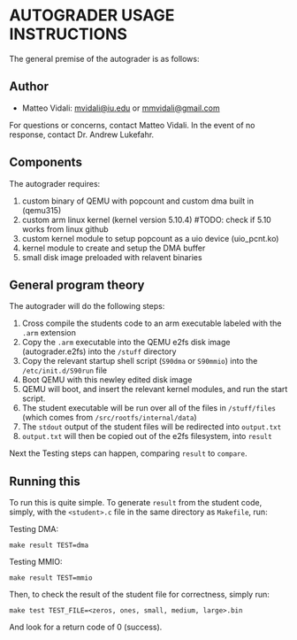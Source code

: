 # AUTOGRADER USAGE INSTRUCTIONS
The general premise of the autograder is as follows:

## Author
- Matteo Vidali: mvidali@iu.edu or mmvidali@gmail.com

For questions or concerns, contact Matteo Vidali. In the event of no response, contact Dr. Andrew Lukefahr.

## Components
The autograder requires:

1. custom binary of QEMU with popcount and custom dma built in (qemu315)
2. custom arm linux kernel (kernel version 5.10.4) #TODO: check if 5.10 works from linux github 
3. custom kernel module to setup popcount as a uio device (uio_pcnt.ko)
4. kernel module to create and setup the DMA buffer
5. small disk image preloaded with relavent binaries

## General program theory

The autograder will do the following steps:

1. Cross compile the students code to an arm executable labeled with the `.arm` extension
2. Copy the `.arm` executable into the QEMU e2fs disk image (autograder.e2fs) into the `/stuff` directory
3. Copy the relevant startup shell script (`S90dma` or `S90mmio`) into the `/etc/init.d/S90run` file
4. Boot QEMU with this newley edited disk image
5. QEMU will boot, and insert the relevant kernel modules, and run the start script.
6. The student executable will be run over all of the files in `/stuff/files` (which comes from `/src/rootfs/internal/data`)
7. The `stdout` output of the student files will be redirected into `output.txt` 
8. `output.txt` will then be copied out of the e2fs filesystem, into `result`

Next the Testing steps can happen, comparing `result` to `compare`.

## Running this

To run this is quite simple. To generate `result` from the student code, simply, with the `<student>.c` file in the same directory as `Makefile`, run:

Testing DMA:

`make result TEST=dma`

Testing MMIO:

`make result TEST=mmio`

Then, to check the result of the student file for correctness, simply run:

`make test TEST_FILE=<zeros, ones, small, medium, large>.bin`

And look for a return code of 0 (success).


